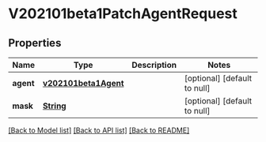 # V202101beta1PatchAgentRequest
## Properties

Name | Type | Description | Notes
------------ | ------------- | ------------- | -------------
**agent** | [**v202101beta1Agent**](v202101beta1Agent.md) |  | [optional] [default to null]
**mask** | [**String**](string.md) |  | [optional] [default to null]

[[Back to Model list]](../README.md#documentation-for-models) [[Back to API list]](../README.md#documentation-for-api-endpoints) [[Back to README]](../README.md)

